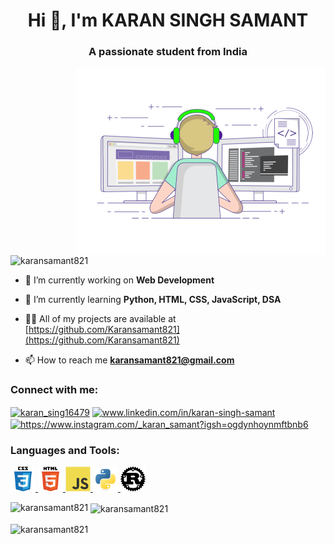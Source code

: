 <h1 align="center">Hi 👋, I'm KARAN SINGH SAMANT</h1>
<h3 align="center">A passionate student from India</h3>
<img align="right" alt="Coding" width="400" src="https://raw.githubusercontent.com/devSouvik/devSouvik/master/gif3.gif">
<p align="left"> <img src="https://komarev.com/ghpvc/?username=karansamant821&label=Profile%20views&color=0e75b6&style=flat" alt="karansamant821" /> </p>

- 🔭 I’m currently working on **Web Development**

- 🌱 I’m currently learning **Python, HTML, CSS, JavaScript, DSA**

- 👨‍💻 All of my projects are available at [https://github.com/Karansamant821](https://github.com/Karansamant821)

- 📫 How to reach me **karansamant821@gmail.com**

<h3 align="left">Connect with me:</h3>
<p align="left">
<a href="https://twitter.com/karan_sing16479" target="blank"><img align="center" src="https://raw.githubusercontent.com/rahuldkjain/github-profile-readme-generator/master/src/images/icons/Social/twitter.svg" alt="karan_sing16479" height="30" width="40" /></a>
<a href="https://linkedin.com/in/www.linkedin.com/in/karan-singh-samant" target="blank"><img align="center" src="https://raw.githubusercontent.com/rahuldkjain/github-profile-readme-generator/master/src/images/icons/Social/linked-in-alt.svg" alt="www.linkedin.com/in/karan-singh-samant" height="30" width="40" /></a>
<a href="https://instagram.com/https://www.instagram.com/_karan_samant?igsh=ogdynhoynmftbnb6" target="blank"><img align="center" src="https://raw.githubusercontent.com/rahuldkjain/github-profile-readme-generator/master/src/images/icons/Social/instagram.svg" alt="https://www.instagram.com/_karan_samant?igsh=ogdynhoynmftbnb6" height="30" width="40" /></a>
</p>

<h3 align="left">Languages and Tools:</h3>
<p align="left"> <a href="https://www.w3schools.com/css/" target="_blank" rel="noreferrer"> <img src="https://raw.githubusercontent.com/devicons/devicon/master/icons/css3/css3-original-wordmark.svg" alt="css3" width="40" height="40"/> </a> <a href="https://www.w3.org/html/" target="_blank" rel="noreferrer"> <img src="https://raw.githubusercontent.com/devicons/devicon/master/icons/html5/html5-original-wordmark.svg" alt="html5" width="40" height="40"/> </a> <a href="https://developer.mozilla.org/en-US/docs/Web/JavaScript" target="_blank" rel="noreferrer"> <img src="https://raw.githubusercontent.com/devicons/devicon/master/icons/javascript/javascript-original.svg" alt="javascript" width="40" height="40"/> </a> <a href="https://www.python.org" target="_blank" rel="noreferrer"> <img src="https://raw.githubusercontent.com/devicons/devicon/master/icons/python/python-original.svg" alt="python" width="40" height="40"/> </a> <a href="https://www.rust-lang.org" target="_blank" rel="noreferrer"> <img src="https://raw.githubusercontent.com/devicons/devicon/master/icons/rust/rust-plain.svg" alt="rust" width="40" height="40"/> </a> </p>

<p><img align="left" src="https://github-readme-stats.vercel.app/api/top-langs?username=karansamant821&show_icons=true&locale=en&layout=compact" alt="karansamant821" /></p>

<p>&nbsp;<img align="center" src="https://github-readme-stats.vercel.app/api?username=karansamant821&show_icons=true&locale=en" alt="karansamant821" /></p>

<p><img align="center" src="https://github-readme-streak-stats.herokuapp.com/?user=karansamant821&" alt="karansamant821" /></p>

